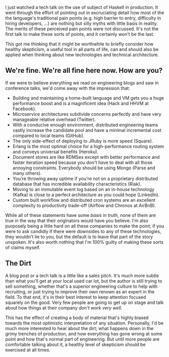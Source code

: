 I just watched a tech talk on the use of subject of Haskell in production. It
went through the effort of pointing out in excruciating detail how most of the
the language's traditional pain points (e.g. high barrier to entry, difficulty
in hiring developers, ...) are nothing but silly myths with little basis in
reality. The merits of these perceived pain points were not discussed. It's not
the first talk to make these sorts of points, and it certainly won't be the
last.

This got me thinking that it might be worthwhile to briefly consider how
healthy skepticism, a useful tool in all parts of life, can and should also be
applied when thinking about new technologies and technical architecture.

## We're fine. We're all fine here now. How are you?

If we were to believe everything we read on engineering blogs and saw in
conference talks, we'd come away with the impression that:

* Building and maintaining a home-built language and VM gets you a huge
  performance boost and is a magnificent idea (Hack and HHVM at Facebook).
* Microservice architectures subdivide concerns perfectly and have very
  manageable relative overhead (Twitter).
* With a conducive enough environment, distributed engineering teams vastly
  increase the candidate pool and have a minimal incremental cost compared to
  local teams (GitHub).
* The only side-effect of deploying to JRuby is more speed (Square).
* Erlang is the most optimal choice for a high-performance routing system and
  conveys universal benefits (Heroku).
* Document stores are like RDMSes except with better performance and faster
  iteration speed because you don't have to deal with all those annoying
  constraints. Everybody should be using Mongo (Parse and many others).
* You're throwing away uptime if you're not on a proprietary distributed
  database that has incredible availability characteristics (Riak).
* Moving to an immutable event log based on an in-house technology (Kafka) is
  close to a perfect architecture as you could hope (LinkedIn).
* Custom built workflow and distributed cron systems are an excellent
  complexity to productivity trade-off (Airflow and Chronos at AirBnB).

While all of these statements have some _basis in truth_, none of them are true
in the way that their originators would have you believe. I'm also purposely
being a little hard on all these companies to make the point; if you were to
ask candidly if there were downsides to any of these technologies, they
wouldn't lie to you, but the default is to leave that part of the story
unspoken. It's also worth nothing that I'm 100% guilty of making these sorts of
claims myself.

## The Dirt

A blog post or a tech talk is a little like a sales pitch. It's much more
subtle than what you'll get at your local used car lot, but the author is still
trying to sell something, whether that's a superior engineering culture to help
with recruiting, or just trying to improve their own renown as an expert in the
field. To that end, it's in their best interest to keep attention focused
squarely on the good. Very few people are going to get up on stage and talk
about how things at their company _don't work very well_.

This has the effect of creating a body of material that's highly biased towards
the most optimistic interpretation of any situation. Personally, I'd be much
more interested to hear about the dirt; what happens down in the grimy trenches
of production, and how everything has gone wrong at some point and how that's
normal part of engineering. But until more people are comfortable talking about
it, a healthy level of skepticism should be exercised at all times.
